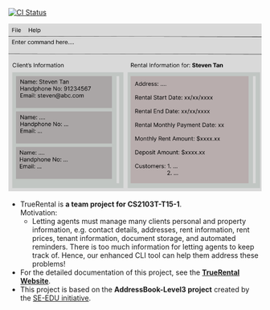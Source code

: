 [![CI Status](https://github.com/AY2425S1-CS2103T-T15-1/tp/workflows/Java%20CI/badge.svg)](https://github.com/AY2425S1-CS2103T-T15-1/tp/actions)

![Ui](docs/images/Ui.png)

* TrueRental is **a team project for CS2103T-T15-1**.<br>
  Motivation:
  * Letting agents must manage many clients personal and property information, e.g. contact details, addresses, rent information, rent prices, tenant information, document storage, and automated reminders. There is too much information for letting agents to keep track of. Hence, our enhanced CLI tool can help them address these problems!
* For the detailed documentation of this project, see the **[TrueRental Website](https://ay2425s1-cs2103t-t15-1.github.io/tp/)**.
* This project is based on the **AddressBook-Level3 project** created by the [SE-EDU initiative](https://se-education.org).
